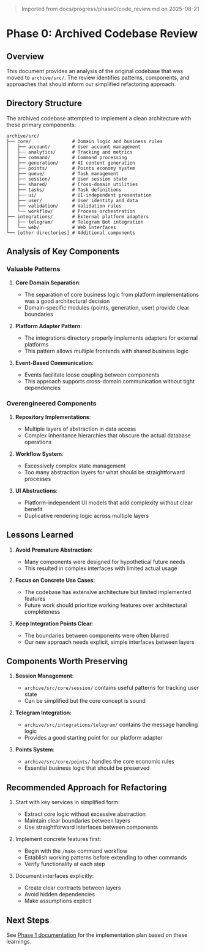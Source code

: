 > Imported from docs/progress/phase0/code_review.md on 2025-08-21

# Phase 0: Archived Codebase Review

## Overview
This document provides an analysis of the original codebase that was moved to `archive/src/`. The review identifies patterns, components, and approaches that should inform our simplified refactoring approach.

## Directory Structure

The archived codebase attempted to implement a clean architecture with these primary components:

```
archive/src/
├── core/               # Domain logic and business rules
│   ├── account/        # User account management
│   ├── analytics/      # Tracking and metrics
│   ├── command/        # Command processing
│   ├── generation/     # AI content generation
│   ├── points/         # Points economy system
│   ├── queue/          # Task management
│   ├── session/        # User session state
│   ├── shared/         # Cross-domain utilities
│   ├── tasks/          # Task definitions
│   ├── ui/             # UI-independent presentation
│   ├── user/           # User identity and data
│   ├── validation/     # Validation rules
│   └── workflow/       # Process orchestration
├── integrations/       # External platform adapters
│   ├── telegram/       # Telegram Bot integration
│   └── web/            # Web interfaces
└── [other directories] # Additional components
```

## Analysis of Key Components

### Valuable Patterns

1. **Core Domain Separation**:
   - The separation of core business logic from platform implementations was a good architectural decision
   - Domain-specific modules (points, generation, user) provide clear boundaries

2. **Platform Adapter Pattern**:
   - The integrations directory properly implements adapters for external platforms
   - This pattern allows multiple frontends with shared business logic

3. **Event-Based Communication**:
   - Events facilitate loose coupling between components
   - This approach supports cross-domain communication without tight dependencies

### Overengineered Components

1. **Repository Implementations**:
   - Multiple layers of abstraction in data access
   - Complex inheritance hierarchies that obscure the actual database operations

2. **Workflow System**:
   - Excessively complex state management
   - Too many abstraction layers for what should be straightforward processes

3. **UI Abstractions**:
   - Platform-independent UI models that add complexity without clear benefit
   - Duplicative rendering logic across multiple layers

## Lessons Learned

1. **Avoid Premature Abstraction**:
   - Many components were designed for hypothetical future needs
   - This resulted in complex interfaces with limited actual usage

2. **Focus on Concrete Use Cases**:
   - The codebase has extensive architecture but limited implemented features
   - Future work should prioritize working features over architectural completeness

3. **Keep Integration Points Clear**:
   - The boundaries between components were often blurred
   - Our new approach needs explicit, simple interfaces between layers

## Components Worth Preserving

1. **Session Management**:
   - `archive/src/core/session/` contains useful patterns for tracking user state
   - Can be simplified but the core concept is sound

2. **Telegram Integration**:
   - `archive/src/integrations/telegram/` contains the message handling logic
   - Provides a good starting point for our platform adapter

3. **Points System**:
   - `archive/src/core/points/` handles the core economic rules
   - Essential business logic that should be preserved

## Recommended Approach for Refactoring

1. Start with key services in simplified form:
   - Extract core logic without excessive abstraction
   - Maintain clear boundaries between layers
   - Use straightforward interfaces between components

2. Implement concrete features first:
   - Begin with the `/make` command workflow
   - Establish working patterns before extending to other commands
   - Verify functionality at each step

3. Document interfaces explicitly:
   - Create clear contracts between layers
   - Avoid hidden dependencies
   - Make assumptions explicit

## Next Steps

See [Phase 1 documentation](../phase1/completed_tasks.md) for the implementation plan based on these learnings. 